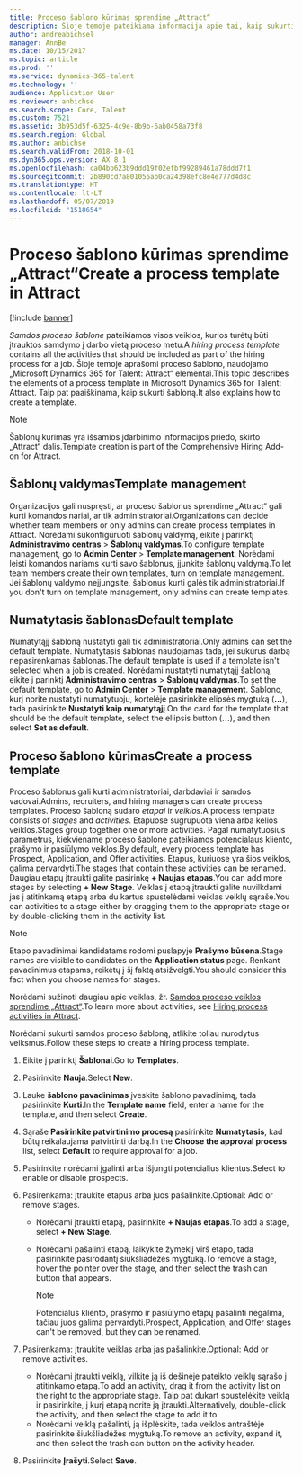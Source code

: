 ```yaml
---
title: Proceso šablono kūrimas sprendime „Attract“
description: Šioje temoje pateikiama informacija apie tai, kaip sukurti proceso šabloną sprendime „Attract“.
author: andreabichsel
manager: AnnBe
ms.date: 10/15/2017
ms.topic: article
ms.prod: ''
ms.service: dynamics-365-talent
ms.technology: ''
audience: Application User
ms.reviewer: anbichse
ms.search.scope: Core, Talent
ms.custom: 7521
ms.assetid: 3b953d5f-6325-4c9e-8b9b-6ab0458a73f8
ms.search.region: Global
ms.author: anbichse
ms.search.validFrom: 2018-10-01
ms.dyn365.ops.version: AX 8.1
ms.openlocfilehash: ca04bb623b9ddd19f02efbf99289461a78ddd7f1
ms.sourcegitcommit: 2b890cd7a801055ab0ca24398efc8e4e777d4d8c
ms.translationtype: HT
ms.contentlocale: lt-LT
ms.lasthandoff: 05/07/2019
ms.locfileid: "1518654"
---
```

# <a name="create-a-process-template-in-attract"></a><span data-ttu-id="30641-103">Proceso šablono kūrimas sprendime „Attract“</span><span class="sxs-lookup"><span data-stu-id="30641-103">Create a process template in Attract</span></span>

[!include [banner](includes/banner.md)]

<span data-ttu-id="30641-104">*Samdos proceso šablone* pateikiamos visos veiklos, kurios turėtų būti įtrauktos samdymo į darbo vietą proceso metu.</span><span class="sxs-lookup"><span data-stu-id="30641-104">A *hiring process template* contains all the activities that should be included as part of the hiring process for a job.</span></span> <span data-ttu-id="30641-105">Šioje temoje aprašomi proceso šablono, naudojamo „Microsoft Dynamics 365 for Talent: Attract“ elementai.</span><span class="sxs-lookup"><span data-stu-id="30641-105">This topic describes the elements of a process template in Microsoft Dynamics 365 for Talent: Attract.</span></span> <span data-ttu-id="30641-106">Taip pat paaiškinama, kaip sukurti šabloną.</span><span class="sxs-lookup"><span data-stu-id="30641-106">It also explains how to create a template.</span></span>

> [!NOTE]
> <span data-ttu-id="30641-107">Šablonų kūrimas yra išsamios įdarbinimo informacijos priedo, skirto „Attract“ dalis.</span><span class="sxs-lookup"><span data-stu-id="30641-107">Template creation is part of the Comprehensive Hiring Add-on for Attract.</span></span>

## <a name="template-management"></a><span data-ttu-id="30641-108">Šablonų valdymas</span><span class="sxs-lookup"><span data-stu-id="30641-108">Template management</span></span>

<span data-ttu-id="30641-109">Organizacijos gali nuspręsti, ar proceso šablonus sprendime „Attract“ gali kurti komandos nariai, ar tik administratoriai.</span><span class="sxs-lookup"><span data-stu-id="30641-109">Organizations can decide whether team members or only admins can create process templates in Attract.</span></span> <span data-ttu-id="30641-110">Norėdami sukonfigūruoti šablonų valdymą, eikite į parinktį **Administravimo centras** \> **Šablonų valdymas**.</span><span class="sxs-lookup"><span data-stu-id="30641-110">To configure template management, go to **Admin Center** \> **Template management**.</span></span> <span data-ttu-id="30641-111">Norėdami leisti komandos nariams kurti savo šablonus, įjunkite šablonų valdymą.</span><span class="sxs-lookup"><span data-stu-id="30641-111">To let team members create their own templates, turn on template management.</span></span> <span data-ttu-id="30641-112">Jei šablonų valdymo neįjungsite, šablonus kurti galės tik administratoriai.</span><span class="sxs-lookup"><span data-stu-id="30641-112">If you don't turn on template management, only admins can create templates.</span></span>

## <a name="default-template"></a><span data-ttu-id="30641-113">Numatytasis šablonas</span><span class="sxs-lookup"><span data-stu-id="30641-113">Default template</span></span>

<span data-ttu-id="30641-114">Numatytąjį šabloną nustatyti gali tik administratoriai.</span><span class="sxs-lookup"><span data-stu-id="30641-114">Only admins can set the default template.</span></span> <span data-ttu-id="30641-115">Numatytasis šablonas naudojamas tada, jei sukūrus darbą nepasirenkamas šablonas.</span><span class="sxs-lookup"><span data-stu-id="30641-115">The default template is used if a template isn't selected when a job is created.</span></span> <span data-ttu-id="30641-116">Norėdami nustatyti numatytąjį šabloną, eikite į parinktį **Administravimo centras** \> **Šablonų valdymas**.</span><span class="sxs-lookup"><span data-stu-id="30641-116">To set the default template, go to **Admin Center** \> **Template management**.</span></span> <span data-ttu-id="30641-117">Šablono, kurį norite nustatyti numatytuoju, kortelėje pasirinkite elipsės mygtuką (**...**), tada pasirinkite **Nustatyti kaip numatytąjį**.</span><span class="sxs-lookup"><span data-stu-id="30641-117">On the card for the template that should be the default template, select the ellipsis button (**...**), and then select **Set as default**.</span></span>

## <a name="create-a-process-template"></a><span data-ttu-id="30641-118">Proceso šablono kūrimas</span><span class="sxs-lookup"><span data-stu-id="30641-118">Create a process template</span></span>

<span data-ttu-id="30641-119">Proceso šablonus gali kurti administratoriai, darbdaviai ir samdos vadovai.</span><span class="sxs-lookup"><span data-stu-id="30641-119">Admins, recruiters, and hiring managers can create process templates.</span></span> <span data-ttu-id="30641-120">Proceso šabloną sudaro *etapai* ir *veiklos*.</span><span class="sxs-lookup"><span data-stu-id="30641-120">A process template consists of *stages* and *activities*.</span></span> <span data-ttu-id="30641-121">Etapuose sugrupuota viena arba kelios veiklos.</span><span class="sxs-lookup"><span data-stu-id="30641-121">Stages group together one or more activities.</span></span> <span data-ttu-id="30641-122">Pagal numatytuosius parametrus, kiekviename proceso šablone pateikiamos potencialaus kliento, prašymo ir pasiūlymo veiklos.</span><span class="sxs-lookup"><span data-stu-id="30641-122">By default, every process template has Prospect, Application, and Offer activities.</span></span> <span data-ttu-id="30641-123">Etapus, kuriuose yra šios veiklos, galima pervardyti.</span><span class="sxs-lookup"><span data-stu-id="30641-123">The stages that contain these activities can be renamed.</span></span> <span data-ttu-id="30641-124">Daugiau etapų įtraukti galite pasirinkę **+ Naujas etapas**.</span><span class="sxs-lookup"><span data-stu-id="30641-124">You can add more stages by selecting **+ New Stage**.</span></span> <span data-ttu-id="30641-125">Veiklas į etapą įtraukti galite nuvilkdami jas į atitinkamą etapą arba du kartus spustelėdami veiklas veiklų sąraše.</span><span class="sxs-lookup"><span data-stu-id="30641-125">You can activities to a stage either by dragging them to the appropriate stage or by double-clicking them in the activity list.</span></span>

> [!NOTE]
> <span data-ttu-id="30641-126">Etapo pavadinimai kandidatams rodomi puslapyje **Prašymo būsena**.</span><span class="sxs-lookup"><span data-stu-id="30641-126">Stage names are visible to candidates on the **Application status** page.</span></span> <span data-ttu-id="30641-127">Renkant pavadinimus etapams, reikėtų į šį faktą atsižvelgti.</span><span class="sxs-lookup"><span data-stu-id="30641-127">You should consider this fact when you choose names for stages.</span></span>

<span data-ttu-id="30641-128">Norėdami sužinoti daugiau apie veiklas, žr. [Samdos proceso veiklos sprendime „Attract“](./activities-attract.md).</span><span class="sxs-lookup"><span data-stu-id="30641-128">To learn more about activities, see [Hiring process activities in Attract](./activities-attract.md).</span></span>

<span data-ttu-id="30641-129">Norėdami sukurti samdos proceso šabloną, atlikite toliau nurodytus veiksmus.</span><span class="sxs-lookup"><span data-stu-id="30641-129">Follow these steps to create a hiring process template.</span></span>

1. <span data-ttu-id="30641-130">Eikite į parinktį **Šablonai**.</span><span class="sxs-lookup"><span data-stu-id="30641-130">Go to **Templates**.</span></span>
2. <span data-ttu-id="30641-131">Pasirinkite **Nauja**.</span><span class="sxs-lookup"><span data-stu-id="30641-131">Select **New**.</span></span>
3. <span data-ttu-id="30641-132">Lauke **šablono pavadinimas** įveskite šablono pavadinimą, tada pasirinkite **Kurti**.</span><span class="sxs-lookup"><span data-stu-id="30641-132">In the **Template name** field, enter a name for the template, and then select **Create**.</span></span>
4. <span data-ttu-id="30641-133">Sąraše **Pasirinkite patvirtinimo procesą** pasirinkite **Numatytasis**, kad būtų reikalaujama patvirtinti darbą.</span><span class="sxs-lookup"><span data-stu-id="30641-133">In the **Choose the approval process** list, select **Default** to require approval for a job.</span></span>
5. <span data-ttu-id="30641-134">Pasirinkite norėdami įgalinti arba išjungti potencialius klientus.</span><span class="sxs-lookup"><span data-stu-id="30641-134">Select to enable or disable prospects.</span></span>
6. <span data-ttu-id="30641-135">Pasirenkama: įtraukite etapus arba juos pašalinkite.</span><span class="sxs-lookup"><span data-stu-id="30641-135">Optional: Add or remove stages.</span></span>

    - <span data-ttu-id="30641-136">Norėdami įtraukti etapą, pasirinkite **+ Naujas etapas**.</span><span class="sxs-lookup"><span data-stu-id="30641-136">To add a stage, select **+ New Stage**.</span></span>
    - <span data-ttu-id="30641-137">Norėdami pašalinti etapą, laikykite žymeklį virš etapo, tada pasirinkite pasirodantį šiukšliadėžės mygtuką.</span><span class="sxs-lookup"><span data-stu-id="30641-137">To remove a stage, hover the pointer over the stage, and then select the trash can button that appears.</span></span>

        > [!NOTE]
        > <span data-ttu-id="30641-138">Potencialus kliento, prašymo ir pasiūlymo etapų pašalinti negalima, tačiau juos galima pervardyti.</span><span class="sxs-lookup"><span data-stu-id="30641-138">Prospect, Application, and Offer stages can't be removed, but they can be renamed.</span></span>

7. <span data-ttu-id="30641-139">Pasirenkama: įtraukite veiklas arba jas pašalinkite.</span><span class="sxs-lookup"><span data-stu-id="30641-139">Optional: Add or remove activities.</span></span>

    - <span data-ttu-id="30641-140">Norėdami įtraukti veiklą, vilkite ją iš dešinėje pateikto veiklų sąrašo į atitinkamo etapą.</span><span class="sxs-lookup"><span data-stu-id="30641-140">To add an activity, drag it from the activity list on the right to the appropriate stage.</span></span> <span data-ttu-id="30641-141">Taip pat dukart spustelėkite veiklą ir pasirinkite, į kurį etapą norite ją įtraukti.</span><span class="sxs-lookup"><span data-stu-id="30641-141">Alternatively, double-click the activity, and then select the stage to add it to.</span></span>
    - <span data-ttu-id="30641-142">Norėdami veiklą pašalinti, ją išplėskite, tada veiklos antraštėje pasirinkite šiukšliadėžės mygtuką.</span><span class="sxs-lookup"><span data-stu-id="30641-142">To remove an activity, expand it, and then select the trash can button on the activity header.</span></span>

8. <span data-ttu-id="30641-143">Pasirinkite **Įrašyti**.</span><span class="sxs-lookup"><span data-stu-id="30641-143">Select **Save**.</span></span>
